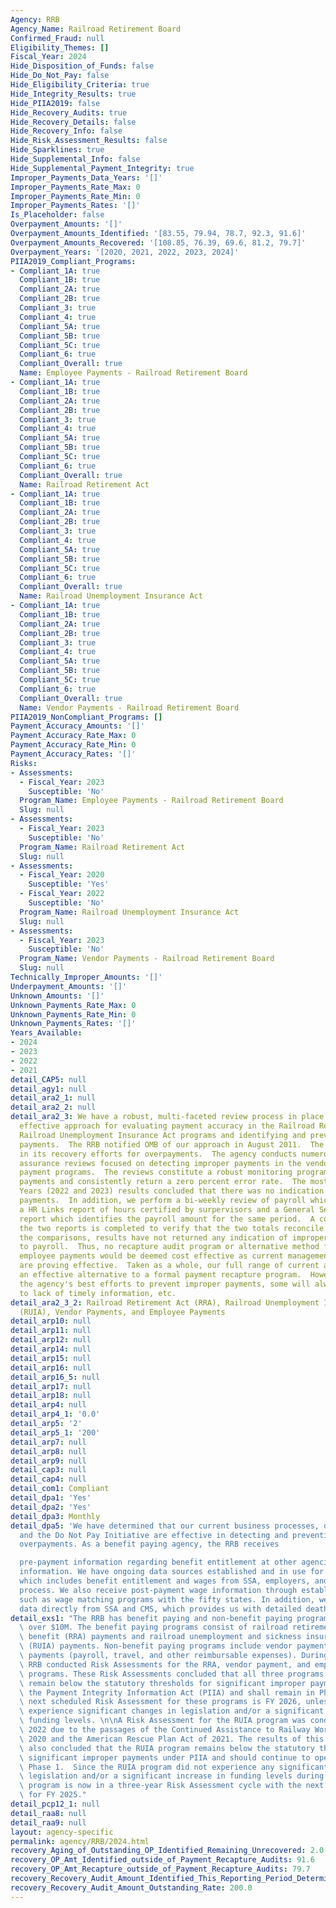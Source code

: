 ```yaml
---
Agency: RRB
Agency_Name: Railroad Retirement Board
Confirmed_Fraud: null
Eligibility_Themes: []
Fiscal_Year: 2024
Hide_Disposition_of_Funds: false
Hide_Do_Not_Pay: false
Hide_Eligibility_Criteria: true
Hide_Integrity_Results: true
Hide_PIIA2019: false
Hide_Recovery_Audits: true
Hide_Recovery_Details: false
Hide_Recovery_Info: false
Hide_Risk_Assessment_Results: false
Hide_Sparklines: true
Hide_Supplemental_Info: false
Hide_Supplemental_Payment_Integrity: true
Improper_Payments_Data_Years: '[]'
Improper_Payments_Rate_Max: 0
Improper_Payments_Rate_Min: 0
Improper_Payments_Rates: '[]'
Is_Placeholder: false
Overpayment_Amounts: '[]'
Overpayment_Amounts_Identified: '[83.55, 79.94, 78.7, 92.3, 91.6]'
Overpayment_Amounts_Recovered: '[108.85, 76.39, 69.6, 81.2, 79.7]'
Overpayment_Years: '[2020, 2021, 2022, 2023, 2024]'
PIIA2019_Compliant_Programs:
- Compliant_1A: true
  Compliant_1B: true
  Compliant_2A: true
  Compliant_2B: true
  Compliant_3: true
  Compliant_4: true
  Compliant_5A: true
  Compliant_5B: true
  Compliant_5C: true
  Compliant_6: true
  Compliant_Overall: true
  Name: Employee Payments - Railroad Retirement Board
- Compliant_1A: true
  Compliant_1B: true
  Compliant_2A: true
  Compliant_2B: true
  Compliant_3: true
  Compliant_4: true
  Compliant_5A: true
  Compliant_5B: true
  Compliant_5C: true
  Compliant_6: true
  Compliant_Overall: true
  Name: Railroad Retirement Act
- Compliant_1A: true
  Compliant_1B: true
  Compliant_2A: true
  Compliant_2B: true
  Compliant_3: true
  Compliant_4: true
  Compliant_5A: true
  Compliant_5B: true
  Compliant_5C: true
  Compliant_6: true
  Compliant_Overall: true
  Name: Railroad Unemployment Insurance Act
- Compliant_1A: true
  Compliant_1B: true
  Compliant_2A: true
  Compliant_2B: true
  Compliant_3: true
  Compliant_4: true
  Compliant_5A: true
  Compliant_5B: true
  Compliant_5C: true
  Compliant_6: true
  Compliant_Overall: true
  Name: Vendor Payments - Railroad Retirement Board
PIIA2019_NonCompliant_Programs: []
Payment_Accuracy_Amounts: '[]'
Payment_Accuracy_Rate_Max: 0
Payment_Accuracy_Rate_Min: 0
Payment_Accuracy_Rates: '[]'
Risks:
- Assessments:
  - Fiscal_Year: 2023
    Susceptible: 'No'
  Program_Name: Employee Payments - Railroad Retirement Board
  Slug: null
- Assessments:
  - Fiscal_Year: 2023
    Susceptible: 'No'
  Program_Name: Railroad Retirement Act
  Slug: null
- Assessments:
  - Fiscal_Year: 2020
    Susceptible: 'Yes'
  - Fiscal_Year: 2022
    Susceptible: 'No'
  Program_Name: Railroad Unemployment Insurance Act
  Slug: null
- Assessments:
  - Fiscal_Year: 2023
    Susceptible: 'No'
  Program_Name: Vendor Payments - Railroad Retirement Board
  Slug: null
Technically_Improper_Amounts: '[]'
Underpayment_Amounts: '[]'
Unknown_Amounts: '[]'
Unknown_Payments_Rate_Max: 0
Unknown_Payments_Rate_Min: 0
Unknown_Payments_Rates: '[]'
Years_Available:
- 2024
- 2023
- 2022
- 2021
detail_CAP5: null
detail_agy1: null
detail_ara2_1: null
detail_ara2_2: null
detail_ara2_3: We have a robust, multi-faceted review process in place that is an
  effective approach for evaluating payment accuracy in the Railroad Retirement and
  Railroad Unemployment Insurance Act programs and identifying and preventing improper
  payments.  The RRB notified OMB of our approach in August 2011.  The agency is diligent
  in its recovery efforts for overpayments.  The agency conducts numerous quality
  assurance reviews focused on detecting improper payments in the vendor and employee
  payment programs.  The reviews constitute a robust monitoring program for improper
  payments and consistently return a zero percent error rate.  The most recent Fiscal
  Years (2022 and 2023) results concluded that there was no indication of improper
  payments.  In addition, we perform a bi-weekly review of payroll which includes
  a HR Links report of hours certified by surpervisors and a General Services Administration's
  report which identifies the payroll amount for the same period.  A comparison of
  the two reports is completed to verify that the two totals reconcile.  Based on
  the comparisons, results have not returned any indication of improper payments related
  to payroll.  Thus, no recapture audit program or alternative method for vendor and
  employee payments would be deemed cost effective as current management controls
  are proving effective.  Taken as a whole, our full range of current activities constitutes
  an effective alternative to a formal payment recapture program.  However, despite
  the agency's best efforts to prevent improper payments, some will always occur due
  to lack of timely information, etc.
detail_ara2_3_2: Railroad Retirement Act (RRA), Railroad Unemployment Insurance Act
  (RUIA), Vendor Payments, and Employee Payments
detail_arp10: null
detail_arp11: null
detail_arp12: null
detail_arp14: null
detail_arp15: null
detail_arp16: null
detail_arp16_5: null
detail_arp17: null
detail_arp18: null
detail_arp4: null
detail_arp4_1: '0.0'
detail_arp5: '2'
detail_arp5_1: '200'
detail_arp7: null
detail_arp8: null
detail_arp9: null
detail_cap3: null
detail_cap4: null
detail_com1: Compliant
detail_dpa1: 'Yes'
detail_dpa2: 'Yes'
detail_dpa3: Monthly
detail_dpa5: 'We have determined that our current business processes, data sources,
  and the Do Not Pay Initiative are effective in detecting and preventing benefit
  overpayments. As a benefit paying agency, the RRB receives

  pre-payment information regarding benefit entitlement at other agencies and wage
  information. We have ongoing data sources established and in use for this information,
  which includes benefit entitlement and wages from SSA, employers, and our application
  process. We also receive post-payment wage information through established sources
  such as wage matching programs with the fifty states. In addition, we receive death
  data directly from SSA and CMS, which provides us with detailed death information.'
detail_exs1: "The RRB has benefit paying and non-benefit paying programs with outlays\
  \ over $10M. The benefit paying programs consist of railroad retirement and survivor\
  \ benefit (RRA) payments and railroad unemployment and sickness insurance benefit\
  \ (RUIA) payments. Non-benefit paying programs include vendor payments and employee\
  \ payments (payroll, travel, and other reimbursable expenses). During FY 2023, the\
  \ RRB conducted Risk Assessments for the RRA, vendor payment, and employee payment\
  \ programs. These Risk Assessments concluded that all three programs continue to\
  \ remain below the statutory thresholds for significant improper payments under\
  \ the Payment Integrity Information Act (PIIA) and shall remain in Phase 1.  The\
  \ next scheduled Risk Assessment for these programs is FY 2026, unless any of them\
  \ experience significant changes in legislation and/or a significant increase in\
  \ funding levels. \n\nA Risk Assessment for the RUIA program was conducted in FY\
  \ 2022 due to the passages of the Continued Assistance to Railway Workers Act of\
  \ 2020 and the American Rescue Plan Act of 2021. The results of this Risk Assessment\
  \ also concluded that the RUIA program remains below the statutory thresholds for\
  \ significant improper payments under PIIA and should continue to operate under\
  \ Phase 1.  Since the RUIA program did not experience any significant changes in\
  \ legislation and/or a significant increase in funding levels during FY 2022, the\
  \ program is now in a three-year Risk Assessment cycle with the next one scheduled\
  \ for FY 2025."
detail_pcp12_1: null
detail_raa8: null
detail_raa9: null
layout: agency-specific
permalink: agency/RRB/2024.html
recovery_Aging_of_Outstanding_OP_Identified_Remaining_Unrecovered: 2.0
recovery_OP_Amt_Identified_outside_of_Payment_Recapture_Audits: 91.6
recovery_OP_Amt_Recapture_outside_of_Payment_Recapture_Audits: 79.7
recovery_Recovery_Audit_Amount_Identified_This_Reporting_Period_Determined_Not_Collectable_Rate: 0.0
recovery_Recovery_Audit_Amount_Outstanding_Rate: 200.0
---
```

